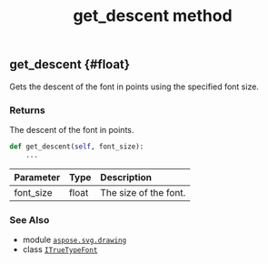 ﻿---
title: get_descent method
second_title: Aspose.SVG for Python via .NET API References
description: 
type: docs
weight: 40
url: /python-net/aspose.svg.drawing/itruetypefont/get_descent/
is_root: false
---

## get_descent {#float}

Gets the descent of the font in points using the specified font size.


### Returns 


The descent of the font in points.


```python
def get_descent(self, font_size):
    ...
```


| Parameter | Type | Description |
| :- | :- | :- |
| font_size | float | The size of the font. |



### See Also
* module [`aspose.svg.drawing`](../../)
* class [`ITrueTypeFont`](/svg/python-net/aspose.svg.drawing/itruetypefont)
